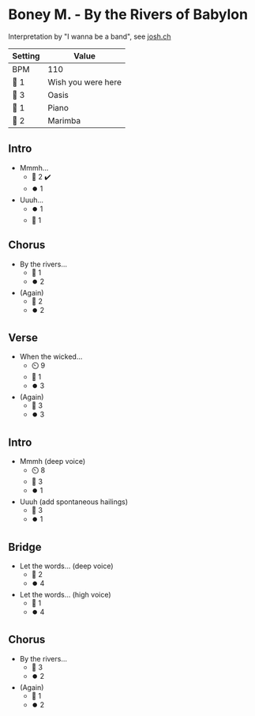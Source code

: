 # Boney M. - By the Rivers of Babylon

Interpretation by "I wanna be a band", see [josh.ch](http://josh.ch)

| Setting | Value |
| --- | --- |
| BPM | 110 |
| 🎸 1 | Wish you were here |
| 🎸 3 | Oasis |
| 🎹 1 | Piano |
| 🎹 2 | Marimba |

## Intro

- Mmmh...
    - 🎸 2 ✔️
    - ⏺️ 1
- Uuuh...
    - ⏺️ 1
    - 🎹 1

## Chorus

- By the rivers...
    - 🎸 1
    - ⏺️ 2
- (Again)
    - 🎹 2
    - ⏺️ 2

## Verse

- When the wicked...
    - ⏲️ 9
    - 🎸 1
    - ⏺️ 3
- (Again)
    - 🎸 3
    - ⏺️ 3

## Intro

- Mmmh (deep voice)
    - ⏲️ 8
    - 🎹 3
    - ⏺️ 1
- Uuuh (add spontaneous hailings)
    - 🎸 3
    - ⏺️ 1

## Bridge

- Let the words... (deep voice)
    - 🎸 2
    - ⏺️ 4
- Let the words... (high voice)
    - 🎹 1
    - ⏺️ 4

## Chorus

- By the rivers...
    - 🎸 3
    - ⏺️ 2
- (Again)
    - 🎹 1
    - ⏺️ 2
